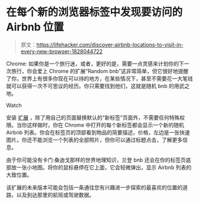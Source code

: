 # 在每个新的浏览器标签中发现要访问的 Airbnb 位置

> 原文：<https://lifehacker.com/discover-airbnb-locations-to-visit-in-every-new-browser-1828044722>

Chrome: 如果你是一个旅行迷，或者，更好的是，需要一点灵感来计划你的下一次旅行，你会爱上 Chrome 的扩展“Random bnb”这非常简单，但它很好地提醒了你，世界上有很多你现在可以待的地方，在某些情况下，甚至不需要花一大笔钱就可以获得一次不可思议的经历。你只需要找到他们，这就是随机 bnb 的用武之地。

Watch

安装 [扩展](https://chrome.google.com/webstore/detail/random-bnb/ecegeleaojeebbjglicjfmacikoifcda) ，除了用自己的页面替换默认的“新标签”页面外，不需要任何特殊权限。当你这样做时，你在 Chrome 中打开的每个新标签都会显示一个新的随机 Airbnb 列表。你会在标签页的顶部看到物品的简要描述，价格，左边是一张快速图片。你还不能浏览一个列表的全部照片，但你可以通过标题点击，了解更多信息。

由于你可能没有卡门·桑迪戈那样的世界地理知识，兰登 bnb 还会在你的标签页底部放一张小地图。将你的鼠标悬停在它上面，它会轻微弹出，显示 Airbnb 列表的大致位置。

该扩展的未来版本可能会包括一条通往您有兴趣进一步探索的最喜欢的位置的道路，以及到达那里的航班或驾驶数据。